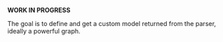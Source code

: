 **WORK IN PROGRESS**

The goal is to define and get a custom model returned from the parser, ideally a powerful graph.
